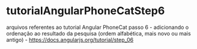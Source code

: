 # tutorialAngularPhoneCatStep6
arquivos referentes ao tutorial  Angular PhoneCat passo 6 - adicionando o ordenação ao resultado da pesquisa (ordem alfabética,  mais novo ou mais  antigo) - https://docs.angularjs.org/tutorial/step_06
